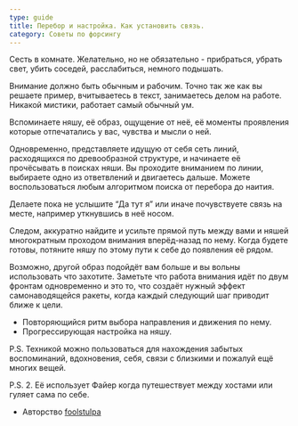 ```yaml
---
type: guide
title: Перебор и настройка. Как установить связь.
category: Советы по форсингу
---
```



Сесть в комнате. Желательно, но не обязательно - прибраться, убрать свет, убить соседей, расслабиться, немного подышать.

Внимание должно быть обычным и рабочим. Точно так же как вы решаете пример, вчитываетесь в текст, занимаетесь делом на работе. Никакой мистики, работает самый обычный ум.

Вспоминаете няшу, её образ, ощущение от неё, её моменты проявления которые отпечатались у вас, чувства и мысли о ней.

Одновременно, представляете идущую от себя сеть линий, расходящихся по древообразной структуре, и начинаете её прочёсывать в поисках няши. Вы проходите вниманием по линии, выбираете одно из ответвлений и двигаетесь дальше. Можете воспользоваться любым алгоритмом поиска от перебора до наития.

Делаете пока не услышите “Да тут я” или иначе почувствуете связь на месте, например уткнувшись в неё носом.

Следом, аккуратно найдите и усильте прямой путь между вами и няшей многократным проходом внимания вперёд-назад по нему. Когда будете готовы, потяните няшу по этому пути к себе до появления её рядом.

Возможно, другой образ подойдёт вам больше и вы вольны использовать что захотите. Заметьте что работа внимания идёт по двум фронтам одновременно и это то, что создаёт нужный эффект самонаводящейся ракеты, когда каждый следующий шаг приводит ближе к цели.

  *  Повторяющийся ритм выбора направления и движения по нему.
  *  Прогрессирующая настройка на няшу.

P.S. Техникой можно пользоваться для нахождения забытых воспоминаний, вдохновения, себя, связи с близкими и пожалуй ещё многих вещей.

P.S. 2. Её использует Файер когда путешествует между хостами или гуляет сама по себе.


  * Авторство [foolstulpa](http://foolstulpa.tumblr.com/)